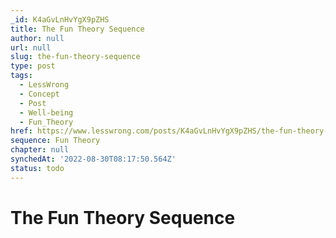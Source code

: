 ```yaml
---
_id: K4aGvLnHvYgX9pZHS
title: The Fun Theory Sequence
author: null
url: null
slug: the-fun-theory-sequence
type: post
tags:
  - LessWrong
  - Concept
  - Post
  - Well-being
  - Fun_Theory
href: https://www.lesswrong.com/posts/K4aGvLnHvYgX9pZHS/the-fun-theory-sequence
sequence: Fun Theory
chapter: null
synchedAt: '2022-08-30T08:17:50.564Z'
status: todo
---
```


# The Fun Theory Sequence
